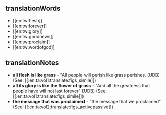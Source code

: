 ## translationWords

* [[en:tw:flesh]]
* [[en:tw:forever]]
* [[en:tw:glory]]
* [[en:tw:goodnews]]
* [[en:tw:proclaim]]
* [[en:tw:wordofgod]]

## translationNotes

* **all flesh is like grass** - "All people will perish like grass perishes. (UDB) (See: [[:en:ta:vol1:translate:figs_simile]])
* **all its glory is like the flower of grass** - "And all the greatness that people have will not last forever" (UDB) (See: [[:en:ta:vol1:translate:figs_simile]])
* **the message that was proclaimed** - "the message that we proclaimed" (See: [[:en:ta:vol2:translate:figs_activepassive]])
